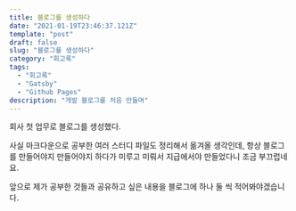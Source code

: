 ```yaml
---
title: 블로그를 생성하다
date: "2021-01-19T23:46:37.121Z"
template: "post"
draft: false
slug: "블로그를 생성하다"
category: "회고록"
tags:
  - "회고록"
  - "Gatsby"
  - "Github Pages"
description: "개발 블로그를 처음 만들며"
---
```


회사 첫 업무로 블로그를 생성했다.

사실 마크다운으로 공부한 여러 스터디 파일도 정리해서 옮겨올 생각인데, 항상 블로그를 만들어야지 만들어야지 하다가 미루고 미뤄서 지급에서야 만들었다니 조금 부끄럽네요.

앞으로 제가 공부한 것들과 공유하고 싶은 내용을 블로그에 하나 둘 씩 적어봐야겠습니다.

